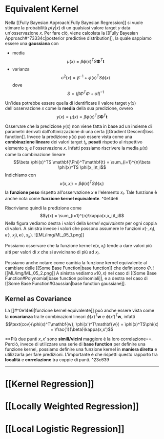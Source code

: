 # Equivalent Kernel
Nella [[Fully Bayesian Approach|Fully Bayesian Regression]] si vuole stimare la probabilità $p(y \vert x)$ di un qualsiasi valore target $y$ data un'osservazione $x$.
Per fare ciò, viene calcolata la [[Fully Bayesian Approach#^73334c|posterior predictive distribution]], la quale sappiamo essere una **gaussiana** con
- media $$\mu(x) = \beta \phi(x)^TS \mathbf{\Phi}^T\mathbf{t}$$
- varianza $$\sigma^2(x) = \beta^{-1} + \phi(x)^T S \phi(x)$$
dove $$S = (\beta\Phi^T\Phi + \alpha I)^{-1}$$


Un'idea potrebbe essere quella di identificare il valore target $y(x)$ dell'osservazione $x$ come la **media** della sua predizione, ovvero $$y(x) = \mu(x) = \beta \phi(x)^TS \mathbf{\Phi}^T\mathbf{t}$$

Osservare che la predizione $y(x)$ non viene fatta in base ad un insieme di parametri derivati dall'ottimizzazione di una certa [[Gradient Descent|loss function]].
Invece la predizione $y(x)$ può essere vista come una **combinazione lineare** dei valori target $t_i$, **pesati** rispetto al rispettivo elemento $x_i$ e l'osservazione $x$.
Infatti possiamo riscrivere la media $\mu(x)$ come la combinazione lineare $$\beta \phi(x)^TS \mathbf{\Phi}^T\mathbf{t} = \sum_{i=1}^{n}\beta \phi(x)^TS \phi(x_i)t_i$$
Indichiamo con $$\kappa(x, x_i) = \beta \phi(x)^TS \phi(x_i)$$ la **funzione peso** rispetto all'osservazione $x$ e l'elemento $x_i$.
Tale funzione è anche nota come **funzione kernel equivalente**. ^0e14e6

Riscriviamo quindi la predizione come $$y(x) = \sum_{i=1}^{n}\kappa(x,x_i)t_i$$
Nella figura vediamo destra i valori della *kernel equivalente* per ogni coppia di valori.
A sinistra invece i valori che possono assumere le funzioni $\kappa(\cdot , x_i), \kappa(\cdot , x_j), \kappa(\cdot , x_k)$.
![[ML/img/ML_05_1.png]]

Possiamo osservare che la funzione kernel $\kappa(x,x_i)$ tende a dare valori più alti per valori di $x$ che si avvicinano di più ad $x_i$.

Possiamo anche notare come cambia la funzione kernel equivalente al cambiare delle [[Some Base Function|base function]] che definiscono $\Phi$.
![[ML/img/ML_05_2.png]]
A sinistra vediamo $\kappa(0,x)$ nel caso di [[Some Base Function#Polynomial|base function polinomiali]], e a destra nel caso di [[Some Base Function#Gaussian|base function gaussiane]].


## Kernel as Covariance
La [[#^0e14e6|funzione kernel equivalente]] può anche essere vista come la **covarianza** tra le combinazioni lineari $\phi(x)^T\mathbf{w}$ e $\phi(x')^T\mathbf{w}$, infatti $$\text{cov}(\phi(x)^T\mathbf{w}, \phi(x')^T\mathbf{w}) = \phi(x)^TS\phi(x) = \frac{1}{\beta}\kappa(x,x')$$

==Più due punti $x,x'$ sono **simili/vicini** maggiore è la loro correlazione==.
Perciò, invece di utilizzare una serie di **base function** per definire una funzione kernel, possiamo definire una funzione kernel in **maniera diretta** e utilizzarla per fare predizioni.
L'importante è che rispetti questo rapporto tra **località** e **correlazione** tra coppie di punti. ^23c639

----
# [[Kernel Regression]]
# [[Locally Weighted Regression]]
# [[Local Logistic Regression]]